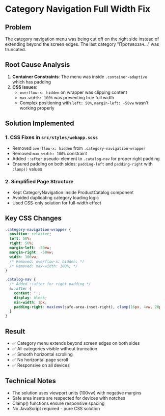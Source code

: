 # Category Navigation Full Width Fix

## Problem
The category navigation menu was being cut off on the right side instead of extending beyond the screen edges. The last category "Противозач..." was truncated.

## Root Cause Analysis
1. **Container Constraints**: The menu was inside `.container-adaptive` which has padding
2. **CSS Issues**: 
   - `overflow-x: hidden` on wrapper was clipping content
   - `max-width: 100%` was preventing true full width
   - Complex positioning with `left: 50%`, `margin-left: -50vw` wasn't working properly

## Solution Implemented

### 1. CSS Fixes in `src/styles/webapp.scss`
- Removed `overflow-x: hidden` from `.category-navigation-wrapper`
- Removed `max-width: 100%` constraint
- Added `::after` pseudo-element to `.catalog-nav` for proper right padding
- Ensured padding on both sides: `padding-left` and `padding-right` with `clamp()` values

### 2. Simplified Page Structure
- Kept CategoryNavigation inside ProductCatalog component
- Avoided duplicating category loading logic
- Used CSS-only solution for full-width effect

## Key CSS Changes
```scss
.category-navigation-wrapper {
  position: relative;
  left: 50%;
  right: 50%;
  margin-left: -50vw;
  margin-right: -50vw;
  width: 100vw;
  /* Removed: overflow-x: hidden; */
  /* Removed: max-width: 100%; */
}

.catalog-nav {
  /* Added ::after for right padding */
  &::after {
    content: '';
    display: block;
    min-width: 1px;
    padding-right: max(env(safe-area-inset-right), clamp(16px, 4vw, 20px));
  }
}
```

## Result
- ✅ Category menu extends beyond screen edges on both sides
- ✅ All categories visible without truncation
- ✅ Smooth horizontal scrolling
- ✅ No horizontal page scroll
- ✅ Responsive on all devices

## Technical Notes
- The solution uses viewport units (100vw) with negative margins
- Safe area insets are respected for devices with notches
- Clamp() functions ensure responsive spacing
- No JavaScript required - pure CSS solution
